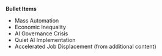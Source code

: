 **Bullet Items**  
- Mass Automation  
- Economic Inequality  
- AI Governance Crisis  
- Quiet AI Implementation  
- Accelerated Job Displacement  (from additional content)
